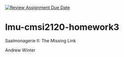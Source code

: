[![Review Assignment Due Date](https://classroom.github.com/assets/deadline-readme-button-22041afd0340ce965d47ae6ef1cefeee28c7c493a6346c4f15d667ab976d596c.svg)](https://classroom.github.com/a/ttJ_nyy-)
# lmu-cmsi2120-homework3
Saalmonagerie II: The Missing Link

Andrew Winter
